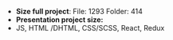 - **Size full project**: File: 1293 Folder: 414
- **Presentation project size:**
- JS, HTML /DHTML, CSS/SCSS, React, Redux


<!---
sunnywizard/sunnywizard is a ✨ special ✨ repository because its `README.md` (this file) appears on your GitHub profile.
You can click the Preview link to take a look at your changes.
--->
